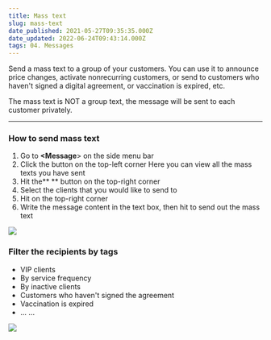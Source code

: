```yaml
---
title: Mass text
slug: mass-text
date_published: 2021-05-27T09:35:35.000Z
date_updated: 2022-06-24T09:43:14.000Z
tags: 04. Messages
---
```


Send a mass text to a group of your customers. You can use it to announce price changes, activate nonrecurring customers, or send to customers who haven't signed a digital agreement, or vaccination is expired, etc. 

The mass text is NOT a group text, the message will be sent to each customer privately. 

---

### How to send mass text

1. Go to **<Message**> on the side menu bar
2. Click the **<Send mass text>** button on the top-left corner
Here you can view all the mass texts you have sent
3. Hit the** <New mass text>** button on the top-right corner
4. Select the clients that you would like to send to
5. Hit **<Next>** on the top-right corner
6. Write the message content in the text box, then hit **<Send>** to send out the mass text

![](__GHOST_URL__/content/images/2021/06/Send_mass_text.gif)
### Filter the recipients by tags

- VIP clients 
- By service frequency 
- By inactive clients 
- Customers who haven't signed the agreement
- Vaccination is expired
- ... ...

![](__GHOST_URL__/content/images/2021/09/CleanShot-2021-09-12-at-11.10.47.gif)
